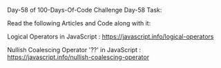 Day-58 of 100-Days-Of-Code Challenge Day-58 Task:

Read the following Articles and Code along with it:

Logical Operators in JavaScript : https://javascript.info/logical-operators

Nullish Coalescing Operator '??' in JavaScript : https://javascript.info/nullish-coalescing-operator